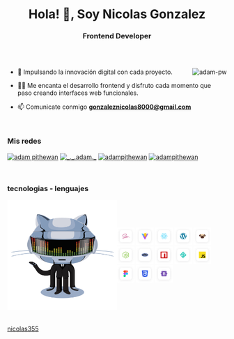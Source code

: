<h1 align="center">Hola! 👋, Soy Nicolas Gonzalez</h1>
<h3 align="center">Frontend Developer</h3>

<br>


<br>

<p><img align="right" src="https://github.com/Adam-pw/Adam-pw/blob/main/animation_500_kxa883sd.gif" alt="adam-pw" /></p>


- 🌱 Impulsando la innovación digital con cada proyecto.

- 👨‍💻 Me encanta el desarrollo frontend y disfruto cada momento que paso creando interfaces web  funcionales.

- 📫 Comunicate conmigo  **gonzaleznicolas8000@gmail.com**


<br>

<h3 align="left">Mis redes</h3>
<p align="left">
  <a href="https://www.linkedin.com/in/nicolas-gonzalez-68b5081b0/" target="blank"><img align="center"
      src="https://raw.githubusercontent.com/rahuldkjain/github-profile-readme-generator/master/src/images/icons/Social/linked-in-alt.svg"
      alt="adam pithewan" height="30" width="40" /></a>
  <a href="https://instagram.com/_._.adam._" target="blank"><img align="center"
      src="https://raw.githubusercontent.com/rahuldkjain/github-profile-readme-generator/master/src/images/icons/Social/instagram.svg"
      alt="_._.adam._" height="30" width="40" /></a>
  <a href="https://www.hackerrank.com/adampithewan" target="blank"><img align="center"
      src="https://raw.githubusercontent.com/rahuldkjain/github-profile-readme-generator/master/src/images/icons/Social/hackerrank.svg"
      alt="adampithewan" height="30" width="40" /></a>
 <a href="https://twitter.com/adam_pithenwala" target="blank"><img align="center"
      src="https://raw.githubusercontent.com/rahuldkjain/github-profile-readme-generator/master/src/images/icons/Social/twitter.svg"
      alt="adampithewan" height="30" width="40" /></a>
</p>

<br>

<h3 align="left">tecnologias - lenguajes</h3>

<div style="display: flex; align-items: center;">
  <div style="flex: 1;">
    <img src="https://github.com/nicolas355/nicolas355/raw/main/animation.gif" alt="Animación" width="300">
  </div>
  <div style="flex: 1;">
    <img src="https://github.com/nicolas355/nicolas355/blob/main/sass.svg" alt="Sass" width="40" height="40" />
    <img src="https://github.com/nicolas355/nicolas355/blob/main/vitejs.svg" alt="Vite.js" width="40" height="40" />
    <img src="https://github.com/nicolas355/nicolas355/blob/main/reactjs.svg" alt="React.js" width="40" height="40" />
    <img src="https://github.com/nicolas355/nicolas355/blob/main/wordpress.svg" alt="WordPress" width="40" height="40" />
    <img src="https://github.com/nicolas355/nicolas355/blob/main/pugjs.svg" alt="Pug.js" width="40" height="40" />
    <img src="https://github.com/nicolas355/nicolas355/blob/main/nodejs.svg" alt="Node.js" width="40" height="40" />
    <img src="https://github.com/nicolas355/nicolas355/blob/main/php.svg" alt="PHP" width="40" height="40" />
    <img src="https://github.com/nicolas355/nicolas355/blob/main/npm.svg" alt="npm" width="40" height="40" />
    <img src="https://github.com/nicolas355/nicolas355/blob/main/netlify.svg" alt="Netlify" width="40" height="40" />
    <img src="https://github.com/nicolas355/nicolas355/blob/main/js.svg" alt="JavaScript" width="40" height="40" />
    <img src="https://github.com/nicolas355/nicolas355/blob/main/figma.svg" alt="Figma" width="40" height="40" />
    <img src="https://github.com/nicolas355/nicolas355/blob/main/css3.svg" alt="CSS3" width="40" height="40" />
    <img src="https://github.com/nicolas355/nicolas355/blob/main/bootstrap5.svg" alt="Bootstrap 5" width="40" height="40" />
  </div>
</div>

 

<br>







[nicolas355](https://github.com/nicolas355)